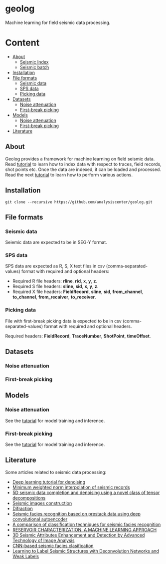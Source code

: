 # geolog

Machine learning for field seismic data processing.

Content
=================

* [About](#About)
	* [Seismic Index](#Seismic-Index)
	* [Seismic batch](#Seismic-batch)
* [Installation](#Installation)
* [File formats](#File-formats)
	* [Seismic data](#Seismic-data)
	* [SPS data](#SPS-data)
	* [Picking data](#Picking-data)
* [Datasets](#Datasets)
    * [Noise attenuation](#Noise-attenuation)
    * [First-break picking](#First--break-picking)
* [Models](#Models)
    * [Noise attenuation](#Noise-attenuation)
    * [First-break picking](#First--break-picking)
* [Literature](#Literature)

## About
Geolog provides a framework for machine learning on field seismic data. Read [tutorial](https://github.com/analysiscenter/geolog/blob/new_index/tutorials/1.%20Index.ipynb) to learn how to index data with respect to traces, field records, shot points etc. Once the data are indexed, it can be loaded and processed. Read the next  [tutorial](https://github.com/analysiscenter/geolog/blob/new_index/tutorials/2.%20Batch.ipynb) to learn how to perform various actions.


## Installation

```
git clone --recursive https://github.com/analysiscenter/geolog.git
```

## File formats
### Seismic data

Seiemic data are expected to be in SEG-Y format.

### SPS data

SPS data are expected as R, S, X text files in csv (comma-separated-values) format with required and optional headers:
* Required R file headers: **rline**, **rid**, **x**, **y**, **z**.
* Required S file headers: **sline**, **sid**, **x**, **y**, **z**.
* Required X file headers: **FieldRecord**, **sline**, **sid**, **from_channel**, **to_channel**, **from_recaiver**, **to_receiver**.

### Picking data

File with first-break picking data is expected to be in csv (comma-separated-values) format with required and optional headers.

Required headers: **FieldRecord**, **TraceNumber**, **ShotPoint**, **timeOffset**.

## Datasets

### Noise attenuation
### First-break picking

## Models

### Noise attenuation

See the [tutorial](https://github.com/analysiscenter/geolog/blob/new_index/tutorials/3.%20Noise%20attenuation.ipynb) for model training and inference.

### First-break picking

See the [tutorial](https://github.com/analysiscenter/geolog/blob/new_index/tutorials/4.%20First-break%20picking.ipynb) for model training and inference.


## Literature

Some articles related to seismic data processing:
* [Deep learning tutorial for denoising](https://arxiv.org/pdf/1810.11614.pdf)
* [Minimum weighted norm interpolation of seismic records](https://pdfs.semanticscholar.org/a742/67142fcd14c4c8d19992bd304a80e064d62c.pdf)
* [5D seismic data completion and denoising using a novel class of tensor decompositions](https://dspace.mit.edu/openaccess-disseminate/1721.1/98498)
* [Seismic images construction](http://lserv.deg.gubkin.ru/file.php?file=../../1/dfwikidata/Voskresenskij.JU.N.Postroenie.sejsmicheskih.izobrazhenij.%28M,.RGUNG%29%282006%29%28T%29_GsPs_.pdf)
* [Difraction](https://mospolytech.ru/storage/43ec517d68b6edd3015b3edc9a11367b/files/LRNo93.pdf)
* [Seismic facies recognition based on prestack data using deep convolutional autoencoder](https://arxiv.org/abs/1704.02446)
* [A comparison of classification techniques for seismic facies recognition](http://mcee.ou.edu/aaspi/publications/2015/Tao_Interpretation_1.pdf)
* [RESERVOIR CHARACTERIZATION: A MACHINE
LEARNING APPROACH](https://arxiv.org/pdf/1506.05070)
* [3D Seismic Attributes Enhancement and Detection by
Advanced Technology of Image Analysis](https://tel.archives-ouvertes.fr/tel-00731886/document)
* [CNN-based seismic facies clasification](https://cs230.stanford.edu/projects_spring_2018/reports/8291004.pdf)
* [Learning to Label Seismic Structures with Deconvolution Networks and Weak Labels](http://www.yalaudah.com/assets/files/seg2018.pdf)

